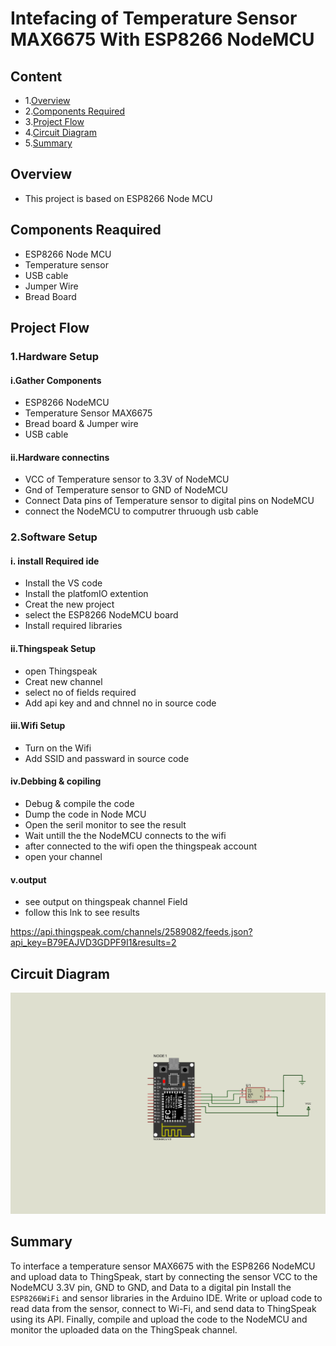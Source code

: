 # Intefacing of Temperature Sensor MAX6675 With ESP8266 NodeMCU


## Content
- 1.[Overview](#overview)
- 2.[Components Required](#components-reaquired)
- 3.[Project Flow](#project-flow)
- 4.[Circuit Diagram](#circuit-diagram)
- 5.[Summary](#summary)






## Overview
- This project is based on ESP8266 Node MCU

## Components Reaquired 
- ESP8266 Node MCU
- Temperature sensor
- USB cable
- Jumper Wire
- Bread Board

 ## Project Flow
  ### 1.Hardware Setup
  #### i.Gather Components
 - ESP8266 NodeMCU
 - Temperature Sensor MAX6675
 - Bread board & Jumper wire
 - USB cable
  
  #### ii.Hardware connectins
 - VCC of Temperature sensor to 3.3V of NodeMCU
 - Gnd of Temperature sensor to GND of NodeMCU
 - Connect Data pins of Temperature sensor to digital pins on NodeMCU
 - connect the NodeMCU to computrer thruough usb cable
   


 
  ### 2.Software Setup
  #### i. install Required ide
 - Install the VS code 
 - Install the platfomIO extention
 - Creat the new project
 - select the ESP8266 NodeMCU board
 - Install  required libraries


   
 #### ii.Thingspeak  Setup
 - open Thingspeak
 - Creat new channel
 - select  no of fields required
 - Add api key and and chnnel no in source code
 #### iii.Wifi Setup
 - Turn on the Wifi
 - Add SSID and passward in source code
 #### iv.Debbing & copiling
   - Debug & compile the code
   - Dump the code in Node MCU
   - Open the seril monitor to see the result
   - Wait untill the the NodeMCU connects to the wifi
   - after connected to the wifi open the thingspeak account
   - open your channel
  #### v.output
   - see output on thingspeak channel Field
   - follow this lnk to see results

https://api.thingspeak.com/channels/2589082/feeds.json?api_key=B79EAJVD3GDPF9I1&results=2


 ## Circuit Diagram
 ![Circuit Diagram](./images/TemperatureSensorMAX6675.png)

 ## Summary
 To interface a temperature sensor MAX6675 with the ESP8266 NodeMCU and upload data to ThingSpeak, start by connecting the sensor VCC to the NodeMCU 3.3V pin, GND to GND, and Data to a digital pin Install the `ESP8266WiFi` and sensor libraries in the Arduino IDE. Write or upload code to read data from the sensor, connect to Wi-Fi, and send data to ThingSpeak using its API. Finally, compile and upload the code to the NodeMCU and monitor the uploaded data on the ThingSpeak channel.




